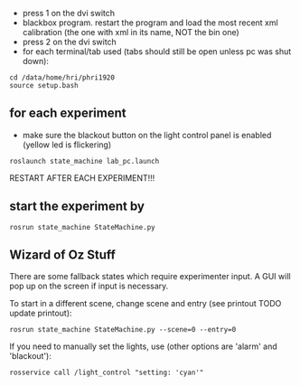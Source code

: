 - press 1 on the dvi switch
- blackbox program. restart the program and load the most recent xml calibration (the one with xml in its name, NOT the bin one)
- press 2 on the dvi switch
- for each terminal/tab used (tabs should still be open unless pc was shut down):
```
cd /data/home/hri/phri1920
source setup.bash
```
## for each experiment
- make sure the blackout button on the light control panel is enabled (yellow led is flickering)
```
roslaunch state_machine lab_pc.launch
```
RESTART AFTER EACH EXPERIMENT!!!

## start the experiment by
```
rosrun state_machine StateMachine.py
```
## Wizard of Oz Stuff

There are some fallback states which require experimenter input. A GUI will pop up on the screen if input is necessary.

To start in a different scene, change scene and entry (see printout TODO update printout):

```
rosrun state_machine StateMachine.py --scene=0 --entry=0
```

If you need to manually set the lights, use (other options are 'alarm' and 'blackout'):
```
rosservice call /light_control "setting: 'cyan'"
```
